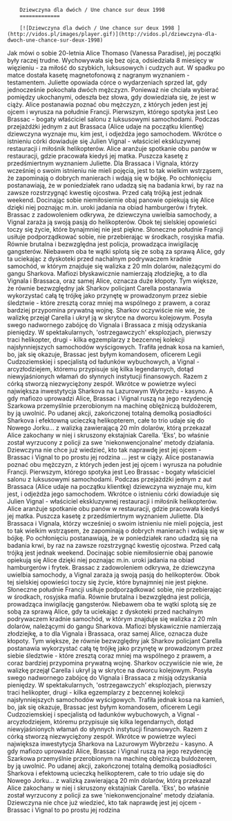 
        Dziewczyna dla dwóch / Une chance sur deux 1998 
        =============
        
        [![Dziewczyna dla dwóch / Une chance sur deux 1998 ](http://vidos.pl/images/player.gif)](http://vidos.pl/dziewczyna-dla-dwoch-une-chance-sur-deux-1998)
        
        
 Jak mówi o sobie 20-letnia Alice Thomaso (Vanessa Paradise), jej początki były raczej trudne. Wychowywała się bez ojca, odsiedziała 8 miesięcy w więzieniu - za miłość do szybkich, luksusowych i cudzych aut. W spadku po matce dostała kasetę magnetofonową z nagranym wyznaniem - testamentem. Juliette opowiada córce o wydarzeniach sprzed lat, gdy jednocześnie pokochała dwóch mężczyzn. Ponieważ nie chciała wybierać pomiędzy ukochanymi, odeszła bez słowa, gdy dowiedziała się, że jest w ciąży. Alice postanawia poznać obu mężczyzn, z których jeden jest jej ojcem i wyrusza na południe Francji. Pierwszym, którego spotyka jest Leo Brassac - bogaty właściciel salonu z luksusowymi samochodami. Podczas przejażdżki jednym z aut Brassaca (Alice udaje na początku klientkę) dziewczyna wyznaje mu, kim jest, i odjeżdża jego samochodem. Wkrótce o istnieniu córki dowiaduje się Julien Vignal - właściciel ekskluzywnej restauracji i miłośnik helikopterów. Alice aranżuje spotkanie obu panów w restauracji, gdzie pracowała kiedyś jej matka. Puszcza kasetę z przedśmiertnym wyznaniem Juliette. Dla Brassaca i Vignala, którzy wcześniej o swoim istnieniu nie mieli pojęcia, jest to tak wielkim wstrząsem, że zapominają o dobrych manierach i wdają się w bójkę. Po ochłonięciu postanawiają, że w poniedziałek rano udadzą się na badania krwi, by raz na zawsze rozstrzygnąć kwestię ojcostwa. Przed całą trójką jest jednak weekend. Docinając sobie niemiłosiernie obaj panowie opiekują się Alice dzięki niej poznając m.in. uroki jadania na obiad hamburgerów i frytek. Brassac z zadowoleniem odkrywa, że dziewczyna uwielbia samochody, a Vignal zaraża ją swoją pasją do helikopterów. Obok tej sielskiej opowieści toczy się życie, które bynajmniej nie jest piękne. Słoneczne południe Francji usiłuje podporządkować sobie, nie przebierając w środkach, rosyjska mafia. Równie brutalna i bezwzględna jest policja, prowadząca inwigilację gangsterów. Niebawem oba te wątki splotą się ze sobą za sprawą Alice, gdy ta uciekając z dyskoteki przed nachalnym podrywaczem kradnie samochód, w którym znajduje się walizka z 20 mln dolarów, należącymi do gangu Sharkova. Mafiozi błyskawicznie namierzają złodziejkę, a to dla Vignala i Brassaca, oraz samej Alice, oznacza duże kłopoty. Tym większe, że równie bezwzględny jak Sharkov policjant Carella postanawia wykorzystać całą tę trójkę jako przynętę w prowadzonym przez siebie śledztwie - które zresztą coraz mniej ma wspólnego z prawem, a coraz bardziej przypomina prywatną wojnę. Sharkov oczywiście nie wie, że walizkę przejął Carella i ukrył ją w skrytce na dworcu kolejowym. Posyła swego nadwornego zabójcę do Vignala i Brassaca z misją odzyskania pieniędzy. W spektakularnych, 'ostrzegawczych' eksplozjach, pierwszy traci helikopter, drugi - kilka egzemplarzy z bezcennej kolekcji najsłynniejszych samochodów wyścigowych. Trafiła jednak kosa na kamień, bo, jak się okazuje, Brassac jest byłym komandosem, oficerem Legii Cudzoziemskiej i specjalistą od ładunków wybuchowych, a Vignal - arcyzłodziejem, któremu przypisuje się kilka legendarnych, dotąd niewyjaśnionych włamań do słynnych instytucji finansowych. Razem z córką stworzą niezwyciężony zespół. Wkrótce w powietrze wyleci największa inwestytycja Sharkova na Lazurowym Wybrzeżu - kasyno. A gdy mafiozo uprowadzi Alice, Brassac i Vignal ruszą na jego rezydencję Szarkowa przemyślnie przerobionym na machinę oblężniczą buldożerem, by ją uwolnić. Po udanej akcji, zakończonej totalną demolką posiadłości Sharkova i efektowną ucieczką helikopterem, całe to trio udaje się do Nowego Jorku... z walizką zawierającą 20 mln dolarów, którą przekazał Alice zakochany w niej i skruszony ekstajniak Carella. 'Eks', bo właśnie został wyrzucony z policji za swe 'niekonwencjonalne' metody działania. Dziewczyna nie chce już wiedzieć, kto tak naprawdę jest jej ojcem - Brassac i Vignal to po prostu jej rodzina   ... jest w ciąży. Alice postanawia poznać obu mężczyzn, z których jeden jest jej ojcem i wyrusza na południe Francji. Pierwszym, którego spotyka jest Leo Brassac - bogaty właściciel salonu z luksusowymi samochodami. Podczas przejażdżki jednym z aut Brassaca (Alice udaje na początku klientkę) dziewczyna wyznaje mu, kim jest, i odjeżdża jego samochodem. Wkrótce o istnieniu córki dowiaduje się Julien Vignal - właściciel ekskluzywnej restauracji i miłośnik helikopterów. Alice aranżuje spotkanie obu panów w restauracji, gdzie pracowała kiedyś jej matka. Puszcza kasetę z przedśmiertnym wyznaniem Juliette. Dla Brassaca i Vignala, którzy wcześniej o swoim istnieniu nie mieli pojęcia, jest to tak wielkim wstrząsem, że zapominają o dobrych manierach i wdają się w bójkę. Po ochłonięciu postanawiają, że w poniedziałek rano udadzą się na badania krwi, by raz na zawsze rozstrzygnąć kwestię ojcostwa. Przed całą trójką jest jednak weekend. Docinając sobie niemiłosiernie obaj panowie opiekują się Alice dzięki niej poznając m.in. uroki jadania na obiad hamburgerów i frytek. Brassac z zadowoleniem odkrywa, że dziewczyna uwielbia samochody, a Vignal zaraża ją swoją pasją do helikopterów. Obok tej sielskiej opowieści toczy się życie, które bynajmniej nie jest piękne. Słoneczne południe Francji usiłuje podporządkować sobie, nie przebierając w środkach, rosyjska mafia. Równie brutalna i bezwzględna jest policja, prowadząca inwigilację gangsterów. Niebawem oba te wątki splotą się ze sobą za sprawą Alice, gdy ta uciekając z dyskoteki przed nachalnym podrywaczem kradnie samochód, w którym znajduje się walizka z 20 mln dolarów, należącymi do gangu Sharkova. Mafiozi błyskawicznie namierzają złodziejkę, a to dla Vignala i Brassaca, oraz samej Alice, oznacza duże kłopoty. Tym większe, że równie bezwzględny jak Sharkov policjant Carella postanawia wykorzystać całą tę trójkę jako przynętę w prowadzonym przez siebie śledztwie - które zresztą coraz mniej ma wspólnego z prawem, a coraz bardziej przypomina prywatną wojnę. Sharkov oczywiście nie wie, że walizkę przejął Carella i ukrył ją w skrytce na dworcu kolejowym. Posyła swego nadwornego zabójcę do Vignala i Brassaca z misją odzyskania pieniędzy. W spektakularnych, 'ostrzegawczych' eksplozjach, pierwszy traci helikopter, drugi - kilka egzemplarzy z bezcennej kolekcji najsłynniejszych samochodów wyścigowych. Trafiła jednak kosa na kamień, bo, jak się okazuje, Brassac jest byłym komandosem, oficerem Legii Cudzoziemskiej i specjalistą od ładunków wybuchowych, a Vignal - arcyzłodziejem, któremu przypisuje się kilka legendarnych, dotąd niewyjaśnionych włamań do słynnych instytucji finansowych. Razem z córką stworzą niezwyciężony zespół. Wkrótce w powietrze wyleci największa inwestytycja Sharkova na Lazurowym Wybrzeżu - kasyno. A gdy mafiozo uprowadzi Alice, Brassac i Vignal ruszą na jego rezydencję Szarkowa przemyślnie przerobionym na machinę oblężniczą buldożerem, by ją uwolnić. Po udanej akcji, zakończonej totalną demolką posiadłości Sharkova i efektowną ucieczką helikopterem, całe to trio udaje się do Nowego Jorku... z walizką zawierającą 20 mln dolarów, którą przekazał Alice zakochany w niej i skruszony ekstajniak Carella. 'Eks', bo właśnie został wyrzucony z policji za swe 'niekonwencjonalne' metody działania. Dziewczyna nie chce już wiedzieć, kto tak naprawdę jest jej ojcem - Brassac i Vignal to po prostu jej rodzina
    